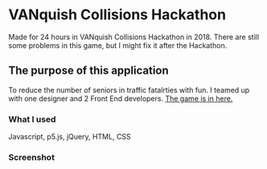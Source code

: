#  VANquish Collisions Hackathon
Made for 24 hours in VANquish Collisions Hackathon in 2018. There are still some problems in this game, but I might fix it after the Hackathon. 

## The purpose of this application
To reduce the number of seniors in traffic fatalrties with fun. I teamed up with one designer and 2 Front End developers. 
[The game is in here.](http://www.safecrossing.club/game/)

### What I used
Javascript, p5.js, jQuery, HTML, CSS

### Screenshot
